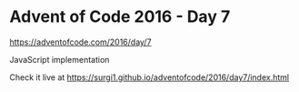 # Advent of Code 2016 - Day 7

https://adventofcode.com/2016/day/7

JavaScript implementation

Check it live at https://surgi1.github.io/adventofcode/2016/day7/index.html